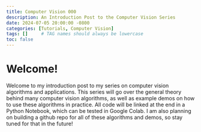 ```yaml
---
title: Computer Vision 000
description: An Introduction Post to the Computer Vision Series
date: 2024-07-05 20:00:00 -0800
categories: [Tutorials, Computer Vision]
tags: []     # TAG names should always be lowercase
toc: false
---
```


# Welcome!

Welcome to my introduction post to my series on computer vision algorithms and applications. This series will go over the general theory behind many computer vision algorithms, as well as example demos on how to use these algorithms in practice. All code will be linked at the end in a Python Notebook, which can be tested in Google Colab. I am also planning on building a github repo for all of these algorithms and demos, so stay tuned for that in the future!